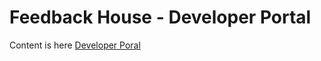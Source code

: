 # Feedback House - Developer Portal

Content is here [Developer Poral](https://developers.feedback.house)

